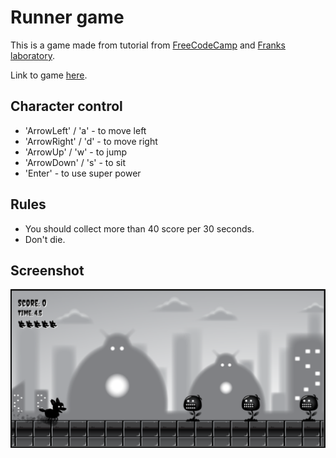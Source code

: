 # Runner game

This is a game made from tutorial from
[FreeCodeCamp](https://www.youtube.com/watch?v=GFO_txvwK_c&t=10566s) and
[Franks laboratory](https://www.youtube.com/c/Frankslaboratory/featured).

Link to game [here](https://masiuk-mykola.github.io/runner-game/).

## Сharacter control

- 'ArrowLeft' / 'a' - to move left
- 'ArrowRight' / 'd' - to move right
- 'ArrowUp' / 'w' - to jump
- 'ArrowDown' / 's' - to sit
- 'Enter' - to use super power

## Rules

- You should collect more than 40 score per 30 seconds.
- Don't die.

## Screenshot

![App Screenshot](https://github.com/masiuk-mykola/runner-game/blob/main/imgs/game.png?raw=true)
